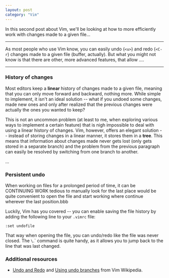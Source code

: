 ```yaml
---
layout: post
category: "Vim"
---
```


In this second post about Vim, we'll be looking at how to more efficiently work with changes made to a given file...

---

As most people who use Vim know, you can easily undo (`<u>`) and redo (`<C-r`) changes made to a given file (buffer, actually). But what you might not know is that there are other, more advanced features, that allow ....

---

### History of changes
Most editors keep a **linear** history of changes made to a given file, meaning that you can only move forward and backward, nothing more. While simple to implement, it isn't an ideal solution -- what if you undoed some changes, made new ones and only after realized that the previous changes were actually the ones you wanted to keep?

This is not an uncommon problem (at least to me, when exploring various ways to implement a certain feature) that is nigh impossible to deal with using a linear history of changes.  Vim, however, offers an elegant solution -- instead of storing changes in a linear manner, it stores them in a **tree**. This means that information about changes made never gets lost (only gets stored in a separate branch) and the problem from the previous paragraph can easily be resolved by switching from one branch to another.

... 

### Persistent undo
When working on files for a prolonged period of time, it can be CONTINUING WORK tedious to manually look for the last place  would be quite convenient to open the file and start working where continue wherever the last position.bbb

Luckily, Vim has you covered -- you can enable saving the file history by adding the following line to your `.vimrc` file:

```
:set undofile
```

That way when opening the file, you can undo/redo like the file was never closed. The `\`.` command is quite handy, as it allows you to jump back to the line that was last changed.

### Additional resources
- [Undo and Redo](https://vim.fandom.com/wiki/Undo_and_Redo) and  [Using undo branches](https://vim.fandom.com/wiki/Using_undo_branches) from Vim Wikipedia.

